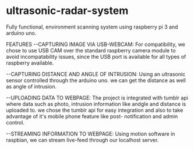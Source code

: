 # ultrasonic-radar-system
Fully functional, environment scanning system using raspberry pi 3 and arduino uno. 

FEATURES
--CAPTURING IMAGE VIA USB-WEBCAM: For compatibility, we chose to use USB CAM over the standard raspberry camera module to avoid 
  incompatability issues, since the USB port is available for all types of raspberry available.
  
--CAPTURING DISTANCE AND ANGLE OF INTRUSION: Using an ultrasonic sensor controlled through the arduino uno. we can get the distance
  as well as angle of intrusion.
  
--UPLOADING DATA TO WEBPAGE: The project is integrated with tumblr api where data such as photo, intrusion information like andgle and distance
  is uploaded to. we chose the tumblr api for easy integration and also to take advantage of it's mobile phone feature like post-
  notification and admin control.
  
--STREAMING INFORMATION TO WEBPAGE: Using motion software in raspbian, we can stream live-feed through our localhost server. 
  
